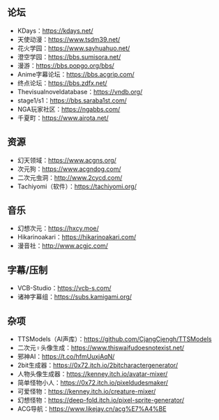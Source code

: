 ## 论坛
+ KDays：https://kdays.net/
+ 天使动漫：https://www.tsdm39.net/
+ 花火学园：https://www.sayhuahuo.net/
+ 澄空学园：https://bbs.sumisora.net/
+ 漫游：https://bbs.popgo.org/bbs/
+ Anime字幕论坛：https://bbs.acgrip.com/
+ 终点论坛：https://bbs.zdfx.net/
+ Thevisualnoveldatabase：https://vndb.org/
+ stage1/s1：https://bbs.saraba1st.com/
+ NGA玩家社区：https://ngabbs.com/
+ 千夏町：https://www.airota.net/
## 资源
+ 幻天领域：https://www.acgns.org/
+ 次元狗：https://www.acgndog.com/
+ 二次元虫洞：http://www.2cycd.com/
+ Tachiyomi（软件）：https://tachiyomi.org/
## 音乐
+ 幻想次元：https://hxcy.moe/
+ Hikarinoakari：https://hikarinoakari.com/
+ 漫音社：http://www.acgjc.com/
## 字幕/压制
+ VCB-Studio：https://vcb-s.com/
+ 诸神字幕组：https://subs.kamigami.org/
## 杂项
+ TTSModels（AI声库）：https://github.com/CjangCjengh/TTSModels
+ 二次元♀头像生成：https://www.thiswaifudoesnotexist.net/
+ 邪神AI：https://t.co/hfmUuxjAqN/
+ 2bit生成器：https://0x72.itch.io/2bitcharactergenerator/
+ 人物头像生成器：https://kenney.itch.io/avatar-mixer/
+ 简单怪物小人：https://0x72.itch.io/pixeldudesmaker/
+ 可爱怪物：https://kenney.itch.io/creature-mixer/
+ 幻想怪物：https://deep-fold.itch.io/pixel-sprite-generator/
+ ACG导航：https://www.likejay.cn/acg%E7%A4%BE
